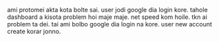 ami protomei akta kota bolte sai. user jodi google dia login kore. tahole dashboard a kisota problem hoi maje maje. net speed kom hoile. tkn ai problem ta dei. tai ami bolbo google dia login na kore. user new account create korar jonno.
